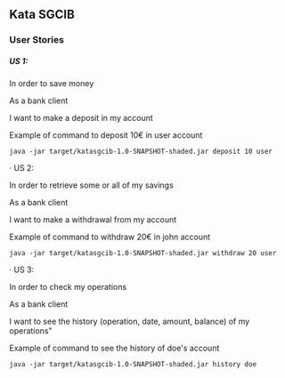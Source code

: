 ## Kata SGCIB

### User Stories

##### US 1:

In order to save money

As a bank client

I want to make a deposit in my account

Example of command to deposit 10€ in user account
```
java -jar target/katasgcib-1.0-SNAPSHOT-shaded.jar deposit 10 user
```

·         US 2:

In order to retrieve some or all of my savings

As a bank client

I want to make a withdrawal from my account

Example of command to withdraw 20€ in john account
```
java -jar target/katasgcib-1.0-SNAPSHOT-shaded.jar withdraw 20 user
```

·         US 3:

In order to check my operations

As a bank client

I want to see the history (operation, date, amount, balance) of my operations"

Example of command to see the history of doe's account
```
java -jar target/katasgcib-1.0-SNAPSHOT-shaded.jar history doe
```